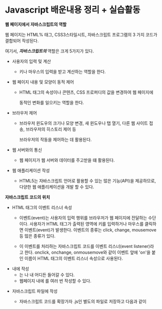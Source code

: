 # Javascript 배운내용 정리 + 실습활동
**웹 페이지에서 자바스크립트의 역할**

웹 페이지는 HTML% 태그, CSS3스타일시트, 자바스크립트 프로그램의 
3 가지 코드가 결합되어 작성된다.

여기서, ___자바스크립트의___ 역할은 크게 5가지가 있다.


- 사용자의 입력 및 계산
  - 키나 마우스의 입력을 받고 계산하는 역할을 한다.
 
- 웹 페이지 내용 및 모양이 동적 제어
  - HTML 태그의 속성이나 콘텐츠, CSS 프로퍼디의 값을 변경하여 웹 페이지에
    
    동적인 변화를 일으키는 역할을 한다.

- 브라우저 제어
  - 브라우저 윈도우의 크기나 모양 변경, 새 윈도우나 탭 열기, 다른 웹 사이트 접송, 브라우저의 히스토리 제어 등
    
    브라우저의 작동을 제어하는 데 활용된다.
    
- 웹 서버와의 통신
  - 웹 페이지가 웹 서버와 데이터를 주고받을 떄 활용된다.

- 웹 애플리케이션 작성
  - HTML5는 자바스크립트 언어로 활용할 수 있는 많은 기능(API)을 제공하므로, 다양한 웹 애플리케이션을 개발 할 수 있다.

**자바스크립트 코드의 위치**

- HTML 태그의 이벤트 리스너 속성
  - 이벤트(event)는 사용자의 입력 행위를 브라우저가 웹 페이지에 전달하는 수단이다. 
    사용자가 HTML 태그가 출력된 영역에 키를 입력하거나 마우스를 클릭하면 이벤트(event)가 발생한다. 이벤트의 종류는 click, change, mousemove등 많은 종류가 있다.
    
  - 이 이벤트를 처리하는 자바스크립트 코드를 이벤트 리스너(event listener)라고 한다.
    onclick, onchange, onmousemove와 같이 이벤트 앞에 'on'을 붙인 이름이 HTML 태그의 이벤트 리스너 속성으로 사용된다. 
- <script></script> 내에 작성
  - <script></script>는 <head></head>나 <body></body> 내 어디든 들어갈 수 있다.
  - 웹페이지 내에 <script></script>를 여러 번 작성할 수 있다.
- 자바스크립트 파일에 작성
  - 자바스크립트 코드를 확장가자 .js인 별도의 파일로 저장하고 다음과 같이 <script>태그의 src 속성으로 불러 사용할 수 있다.
  
  ```javascript
  <script src="파일이름.js">
    // HTML5부터 이곳에 자바스크립트 코드를 추가 작성하면 안됨
  </script>```

- URL 부분에 작성
  - <a> 태그의 href 속성에도 자바스크립트 코드를 작성할 수 있다.
  
  ```javascript
  <a href="javascript:자바스크립트 코드">링트</a>
  ```
  
**자바스크립트 다이얼로그 : 사용자 입력 및 메시지 출력**
- 프롬프트 다이얼로그, prompt("메시지", "디폴트 입력값")
  - prompt() 함수는 다이얼로그를 출력하고 사용자로부터 문자열을 입력받아 리턴한다.
  ```javascript
  var ret = prompt("이름을 입력하세요", 조윤식);
  if (ret == null) {
  // 취소 버튼이나 다이얼로그를 닫은 경우
  }
  else if (ret == "") {
  // 문자열 입력없이 확인 버튼을 누른 경우
  }
  else {
  // ret에는 사용자가 입력한 문자열
  }```
  
- 확인 다이얼로그, confirm("메시지")
  - cofirm() 함수는 '메시지'와 확인/취소(OK/CANCEL) 버튼을 가진 다이얼로그를 출력한다.
  ```javascript
  var ret = confirm("메세지를 전송할까요?")
  if (ret == true) {
  // 사용자가 "확인" 버튼을 누른 경우
  }
  else {
  // 취소버튼이나 다이얼로그를 닫은 경우
  }```
  
- 경고 다이얼로그, alert("메시지")
  - alert() 함수는 다이얼로그를 출력하여 단순히 메시지를 전달한다.
  ```javascript
  alert("클릭하였습니다.")
  ```
  
**변수 선언**
  
변수는 자바스크립트 코드가 실행중에 데이터를 저장하는 공간의 이름이다. C나 Java와는 달리, 자바스크립트는 변수에 데이터 타입을 정하지 않는다.

- var 키워드를 이용한 변수 선언
  ```javascript
  var score;               // 변수 score 선언
  var year, month, day;    // year, month, day의 3개의 변수 선언
  var address = "서울시";  // address 변수를 선언하고 "서울시"로 초기화
  ```

  ***자바스크립트에는 변수의 타입이 없으므로 다음과 같이 var와 변수 명만으로 선언한다.***   int, double X => var(유동적)
 
**지역변수와 전역변수**

변수는 사용범위(scope)에 따라 다음과 같이 전역변수(global)와 지역벼수(local)로 나뉜다.
  - 전역 변수 : **함수 밖에서 선언** 되거나 **함수 내에서 var키워드 없이 선언,** 프로그램 **전역** 에서 사용가능
  - 지역 변수 : **함수 안에서 var키워드로 선언,** 선언된 함수 내에서만 사용 
  
  ```javascript
  var x;          // 전역변수 x선언
  function f() {  // 함수 f() 코드
    var y;        // 지역변수 y 선언
    x = 10;       // 전역변수 x에 10 저장
    y = 10;       // 지역변수 y에 10 저장
    z = 10;       // 새로운 전역변수 z선언. 10으로 
  }
  ```
  
  **this로 전역 변수 접근**
  
  지역변수와 전역변수의 이름이 같을 떄, this를 이용하면 전역변수에 접근할 수 있다.
  
  함수 f() 내에서 변수 x를 언급하면 당연히 지역 변수 x를 뜻한다. this.x로 하면 전역변수 x에 접근할 수 있다.
  
  ```javascript
  var x;            // 전역변수 x 선언
  function f() {    // 함수 f() 코드
    var x;          // 지역변수 x 선언
    x = 1;          // 지역변수 x에 1 저장
    this.x = 100;   // 전역변수 x에 100 저장
  }
  ```
  
  **함수**
  함수는 데이터를 전달받아 처리한 후 결과를 돌려주는(리던하는) 코드 블록이다.
  

